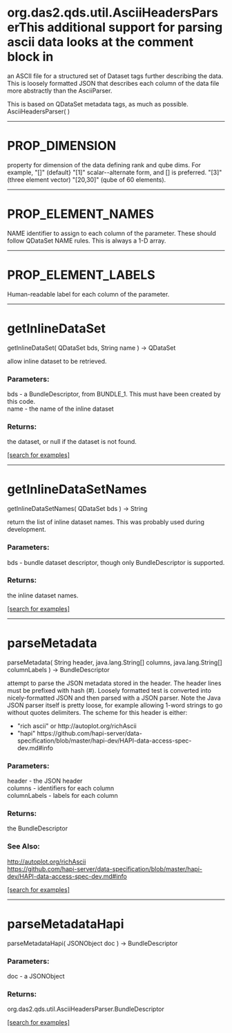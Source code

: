 # org.das2.qds.util.AsciiHeadersParserThis additional support for parsing ascii data looks at the comment block in
 an ASCII file for a structured set of Dataset tags further describing the
 data.  This is loosely formatted JSON that describes each column of the
 data file more abstractly than the AsciiParser.

 This is based on QDataSet metadata tags, as much as possible.
AsciiHeadersParser( )


***
<a name="PROP_DIMENSION"></a>
# PROP_DIMENSION

property for dimension of the data defining rank and qube dims. For example,
   "[]" (default}
   "[1]" scalar--alternate form, and [] is preferred.
   "[3]" (three element vector)
   "[20,30]" (qube of 60 elements).

***
<a name="PROP_ELEMENT_NAMES"></a>
# PROP_ELEMENT_NAMES

NAME identifier to assign to each column of the parameter.  These should follow QDataSet NAME rules.
 This is always a 1-D array.

***
<a name="PROP_ELEMENT_LABELS"></a>
# PROP_ELEMENT_LABELS

Human-readable label for each column of the parameter.

***
<a name="getInlineDataSet"></a>
# getInlineDataSet
getInlineDataSet( QDataSet bds, String name ) &rarr; QDataSet

allow inline dataset to be retrieved.

### Parameters:
bds - a BundleDescriptor, from BUNDLE_1.  This must have been created by this code.
<br>name - the name of the inline dataset

### Returns:
the dataset, or null if the dataset is not found.

<a href="https://github.com/autoplot/dev/search?q=getInlineDataSet&unscoped_q=getInlineDataSet">[search for examples]</a>

***
<a name="getInlineDataSetNames"></a>
# getInlineDataSetNames
getInlineDataSetNames( QDataSet bds ) &rarr; String

return the list of inline dataset names.  This was probably used during
 development.

### Parameters:
bds - bundle dataset descriptor, though only BundleDescriptor is supported.

### Returns:
the inline dataset names.

<a href="https://github.com/autoplot/dev/search?q=getInlineDataSetNames&unscoped_q=getInlineDataSetNames">[search for examples]</a>

***
<a name="parseMetadata"></a>
# parseMetadata
parseMetadata( String header, java.lang.String[] columns, java.lang.String[] columnLabels ) &rarr; BundleDescriptor

attempt to parse the JSON metadata stored in the header.  The header lines must
 be prefixed with hash (#).  Loosely formatted test is converted into
 nicely-formatted JSON and then parsed with a JSON parser.  Note the Java
 JSON parser itself is pretty loose, for example allowing 1-word strings to
 go without quotes delimiters.  The scheme for this header is either:<ul>
 <li>"rich ascii" or http://autoplot.org/richAscii
 <li>"hapi" https://github.com/hapi-server/data-specification/blob/master/hapi-dev/HAPI-data-access-spec-dev.md#info
 </ul>

### Parameters:
header - the JSON header
<br>columns - identifiers for each column
<br>columnLabels - labels for each column

### Returns:
the BundleDescriptor
### See Also:
<a href='http://autoplot.org/richAscii'>http://autoplot.org/richAscii</a> <br>
<a href='https://github.com/hapi-server/data-specification/blob/master/hapi-dev/HAPI-data-access-spec-dev.md#info'>https://github.com/hapi-server/data-specification/blob/master/hapi-dev/HAPI-data-access-spec-dev.md#info</a> <br>

<a href="https://github.com/autoplot/dev/search?q=parseMetadata&unscoped_q=parseMetadata">[search for examples]</a>

***
<a name="parseMetadataHapi"></a>
# parseMetadataHapi
parseMetadataHapi( JSONObject doc ) &rarr; BundleDescriptor



### Parameters:
doc - a JSONObject

### Returns:
org.das2.qds.util.AsciiHeadersParser.BundleDescriptor


<a href="https://github.com/autoplot/dev/search?q=parseMetadataHapi&unscoped_q=parseMetadataHapi">[search for examples]</a>

